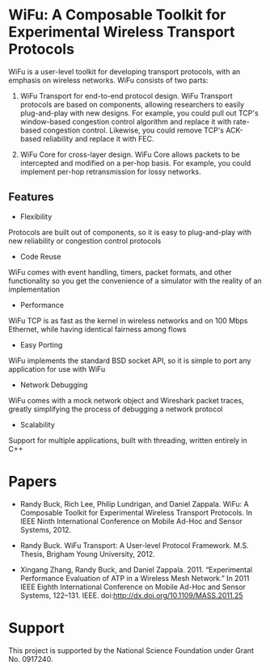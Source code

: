 WiFu: A Composable Toolkit for Experimental Wireless Transport Protocols
========================================================================

WiFu is a user-level toolkit for developing transport protocols, with
an emphasis on wireless networks. WiFu consists of two parts:

1) WiFu Transport for end-to-end protocol design. WiFu Transport
protocols are based on components, allowing researchers to easily
plug-and-play with new designs. For example, you could pull out TCP's
window-based congestion control algorithm and replace it with
rate-based congestion control. Likewise, you could remove TCP's
ACK-based reliability and replace it with FEC.

2) WiFu Core for cross-layer design. WiFu Core allows packets to be
intercepted and modified on a per-hop basis. For example, you could
implement per-hop retransmission for lossy networks.

Features
--------

* Flexibility

Protocols are built out of components, so it is easy to plug-and-play
with new reliability or congestion control protocols

* Code Reuse

WiFu comes with event handling, timers, packet formats, and other
functionality so you get the convenience of a simulator with the
reality of an implementation

* Performance

WiFu TCP is as fast as the kernel in wireless networks and on 100 Mbps
Ethernet, while having identical fairness among flows

* Easy Porting

WiFu implements the standard BSD socket API, so it is simple to port
any application for use with WiFu

* Network Debugging

WiFu comes with a mock network object and Wireshark packet traces,
greatly simplifying the process of debugging a network protocol

* Scalability

Support for multiple applications, built with threading, written
entirely in C++

Papers
======

* Randy Buck, Rich Lee, Philip Lundrigan, and Daniel Zappala. WiFu: A
  Composable Toolkit for Experimental Wireless Transport Protocols. In
  IEEE Ninth International Conference on Mobile Ad-Hoc and Sensor
  Systems, 2012.

* Randy Buck. WiFu Transport: A User-level Protocol
  Framework. M.S. Thesis, Brigham Young University, 2012.

* Xingang Zhang, Randy Buck, and Daniel Zappala. 2011. “Experimental
  Performance Evaluation of ATP in a Wireless Mesh Network.” In 2011
  IEEE Eighth International Conference on Mobile Ad-Hoc and Sensor
  Systems, 122–131. IEEE. doi:http://dx.doi.org/10.1109/MASS.2011.25

Support
=======

This project is supported by the National Science Foundation under
Grant No. 0917240.

